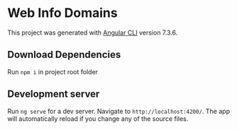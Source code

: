 # Web Info Domains

This project was generated with [Angular CLI](https://github.com/angular/angular-cli) version 7.3.6.

## Download Dependencies

Run `npm i` in project root folder

## Development server

Run `ng serve` for a dev server. Navigate to `http://localhost:4200/`. The app will automatically reload if you change any of the source files.
